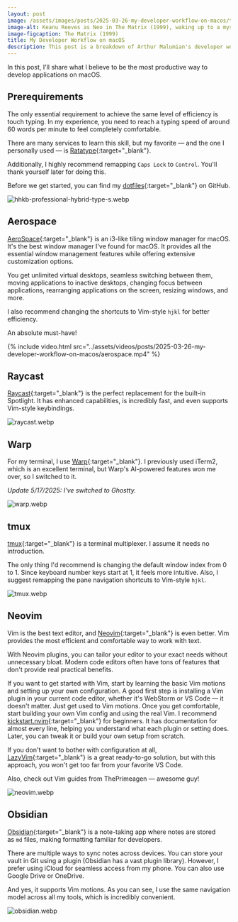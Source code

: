 ```yaml
---
layout: post
image: /assets/images/posts/2025-03-26-my-developer-workflow-on-macos/the-matrix.webp
image-alt: Keanu Reeves as Neo in The Matrix (1999), waking up to a mysterious message on his computer screen.
image-figcaption: The Matrix (1999)
title: My Developer Workflow on macOS
description: This post is a breakdown of Arthur Malumian's developer workflow on macOS, covering the tools, configurations, and optimizations he uses for maximum productivity.
---
```


In this post, I'll share what I believe to be the most productive way to develop applications on macOS.

<!--more-->

## Prerequirements

The only essential requirement to achieve the same level of efficiency is touch typing. In my experience, you need to reach a typing speed of around 60 words per minute to feel completely comfortable.

There are many services to learn this skill, but my favorite — and the one I personally used — is [Ratatype](https://www.ratatype.com){:target="_blank"}.

Additionally, I highly recommend remapping `Caps Lock` to `Control`. You'll thank yourself later for doing this.

Before we get started, you can find my [dotfiles](https://github.com/amalumian/dotfiles){:target="_blank"} on GitHub.

![hhkb-professional-hybrid-type-s.webp](../assets/images/posts/2025-03-26-my-developer-workflow-on-macos/hhkb-professional-hybrid-type-s.webp)

## Aerospace

[AeroSpace](https://github.com/nikitabobko/AeroSpace){:target="_blank"} is an i3-like tiling window manager for macOS. It's the best window manager I've found for macOS. It provides all the essential window management features while offering extensive customization options.

You get unlimited virtual desktops, seamless switching between them, moving applications to inactive desktops, changing focus between applications, rearranging applications on the screen, resizing windows, and more.

I also recommend changing the shortcuts to Vim-style `hjkl` for better efficiency.

An absolute must-have!

{% include video.html src="../assets/videos/posts/2025-03-26-my-developer-workflow-on-macos/aerospace.mp4" %}

## Raycast

[Raycast](https://www.raycast.com){:target="_blank"} is the perfect replacement for the built-in Spotlight. It has enhanced capabilities, is incredibly fast, and even supports Vim-style keybindings.

![raycast.webp](../assets/images/posts/2025-03-26-my-developer-workflow-on-macos/raycast.webp)

## Warp

For my terminal, I use [Warp](https://www.warp.dev){:target="_blank"}. I previously used iTerm2, which is an excellent terminal, but Warp's AI-powered features won me over, so I switched to it.

*Update 5/17/2025: I've switched to Ghostty.*

![warp.webp](../assets/images/posts/2025-03-26-my-developer-workflow-on-macos/warp.webp)

## tmux

[tmux](https://github.com/tmux/tmux){:target="_blank"} is a terminal multiplexer. I assume it needs no introduction.

The only thing I'd recommend is changing the default window index from 0 to 1. Since keyboard number keys start at 1, it feels more intuitive. Also, I suggest remapping the pane navigation shortcuts to Vim-style `hjkl`. 

![tmux.webp](../assets/images/posts/2025-03-26-my-developer-workflow-on-macos/tmux.webp)

## Neovim

Vim is the best text editor, and [Neovim](https://github.com/neovim/neovim){:target="_blank"} is even better. Vim provides the most efficient and comfortable way to work with text.

With Neovim plugins, you can tailor your editor to your exact needs without unnecessary bloat. Modern code editors often have tons of features that don't provide real practical benefits.

If you want to get started with Vim, start by learning the basic Vim motions and setting up your own configuration. A good first step is installing a Vim plugin in your current code editor, whether it's WebStorm or VS Code  — it doesn't matter. Just get used to Vim motions. Once you get comfortable, start building your own Vim config and using the real Vim. I recommend [kickstart.nvim](https://github.com/nvim-lua/kickstart.nvim){:target="_blank"} for beginners. It has documentation for almost every line, helping you understand what each plugin or setting does. Later, you can tweak it or build your own setup from scratch.

If you don't want to bother with configuration at all, [LazyVim](https://www.lazyvim.org){:target="_blank"} is a great ready-to-go solution, but with this approach, you won't get too far from your favorite VS Code.

Also, check out Vim guides from ThePrimeagen — awesome guy!

![neovim.webp](../assets/images/posts/2025-03-26-my-developer-workflow-on-macos/neovim.webp)

## Obsidian

[Obsidian](https://obsidian.md){:target="_blank"} is a note-taking app where notes are stored as `md` files, making formatting familiar for developers.

There are multiple ways to sync notes across devices. You can store your vault in Git using a plugin (Obsidian has a vast plugin library). However, I prefer using iCloud for seamless access from my phone. You can also use Google Drive or OneDrive.

And yes, it supports Vim motions. As you can see, I use the same navigation model across all my tools, which is incredibly convenient.

![obsidian.webp](../assets/images/posts/2025-03-26-my-developer-workflow-on-macos/obsidian.webp)
